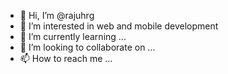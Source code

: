 - 👋 Hi, I’m @rajuhrg
- 👀 I’m interested in web and mobile development
- 🌱 I’m currently learning ...
- 💞️ I’m looking to collaborate on ...
- 📫 How to reach me ...

<!---
rajuhrg/rajuhrg is a ✨ special ✨ repository because its `README.md` (this file) appears on your GitHub profile.
You can click the Preview link to take a look at your changes.
--->
